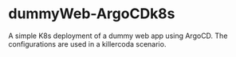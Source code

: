 # dummyWeb-ArgoCDk8s

A simple K8s deployment of a dummy web app using ArgoCD. The configurations are used in a killercoda scenario.